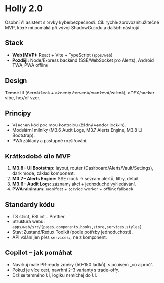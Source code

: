# Holly 2.0

Osobní AI asistent s prvky kyberbezpečnosti. Cíl: rychle zprovoznit užitečné MVP, které mi pomáhá při vývoji ShadowGuardu a dalších nástrojů.

## Stack
- **Web (MVP):** React + Vite + TypeScript (`apps/web`)
- **Později:** Node/Express backend (SSE/WebSocket pro Alerts), Android TWA, PWA offline

## Design
Temné UI (černá/šedá + akcenty červená/oranžová/zelená), eDEX/hacker vibe, hex/cf vzor.

## Principy
- Všechen kód pod mou kontrolou (žádný vendor lock-in).
- Modulární milníky (M3.6 Audit Logs, M3.7 Alerts Engine, M3.8 UI Bootstrap).
- PWA základy a postupné rozšiřování.

## Krátkodobé cíle MVP
1) **M3.8 – UI Bootstrap:** layout, router (Dashboard/Alerts/Vault/Settings), dark mode, základ komponent.  
2) **M3.7 – Alerts Engine:** SSE mock → seznam alertů, filtry, detail.  
3) **M3.6 – Audit Logs:** záznamy akcí + jednoduché vyhledávání.  
4) **PWA minimum:** manifest + service worker + offline fallback.

## Standardy kódu
- TS strict, ESLint + Prettier.
- Struktura webu: `apps/web/src/{pages,components,hooks,store,services,styles}`
- Stav: Zustand/Redux Toolkit (podle potřeby jednoduchosti).
- API volání jen přes `services/`, ne z komponent.

## Copilot – jak pomáhat
- Navrhuj malé PR-ready změny (50–150 řádků), s popisem „co a proč“.
- Pokud je více cest, navrhni 2–3 varianty s trade-offy.
- Drž se temného UI, logiku nemíchej do UI.

